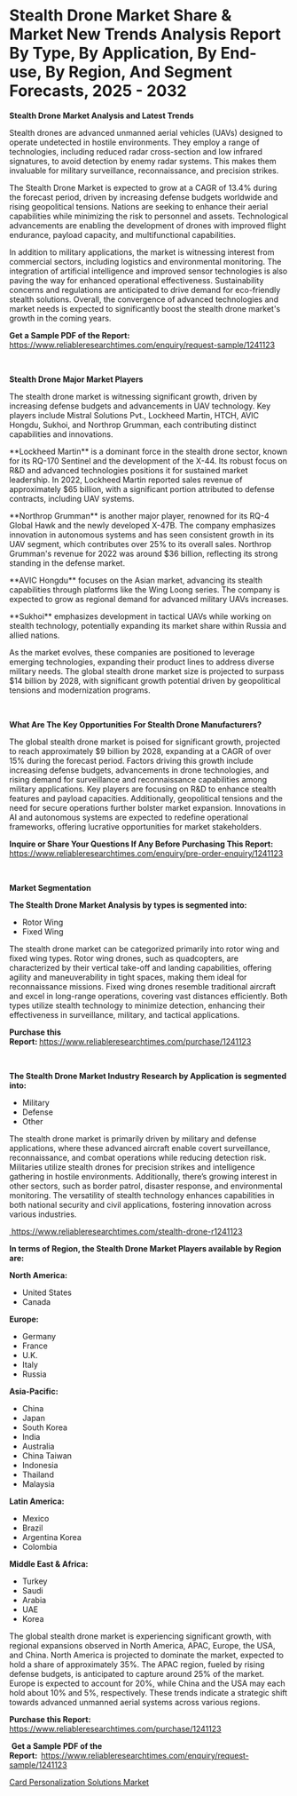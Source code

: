 <p><h1>Stealth Drone Market Share & Market New Trends Analysis Report By Type, By Application, By End-use, By Region, And Segment Forecasts, 2025 - 2032</h1></p><p><strong>Stealth Drone Market Analysis and Latest Trends</strong></p>
<p><p>Stealth drones are advanced unmanned aerial vehicles (UAVs) designed to operate undetected in hostile environments. They employ a range of technologies, including reduced radar cross-section and low infrared signatures, to avoid detection by enemy radar systems. This makes them invaluable for military surveillance, reconnaissance, and precision strikes.</p><p>The Stealth Drone Market is expected to grow at a CAGR of 13.4% during the forecast period, driven by increasing defense budgets worldwide and rising geopolitical tensions. Nations are seeking to enhance their aerial capabilities while minimizing the risk to personnel and assets. Technological advancements are enabling the development of drones with improved flight endurance, payload capacity, and multifunctional capabilities.</p><p>In addition to military applications, the market is witnessing interest from commercial sectors, including logistics and environmental monitoring. The integration of artificial intelligence and improved sensor technologies is also paving the way for enhanced operational effectiveness. Sustainability concerns and regulations are anticipated to drive demand for eco-friendly stealth solutions. Overall, the convergence of advanced technologies and market needs is expected to significantly boost the stealth drone market's growth in the coming years.</p></p>
<p><strong>Get a Sample PDF of the Report:&nbsp;</strong> <a href="https://www.reliableresearchtimes.com/enquiry/request-sample/1241123?utm_campaign=2391&utm_medium=2&utm_source=Github&utm_content=ia&utm_term=22022025&utm_id=stealth-drone">https://www.reliableresearchtimes.com/enquiry/request-sample/1241123</a></p>
<p>&nbsp;</p>
<p><strong>Stealth Drone Major Market Players</strong></p>
<p><p>The stealth drone market is witnessing significant growth, driven by increasing defense budgets and advancements in UAV technology. Key players include Mistral Solutions Pvt., Lockheed Martin, HTCH, AVIC Hongdu, Sukhoi, and Northrop Grumman, each contributing distinct capabilities and innovations.</p><p>**Lockheed Martin** is a dominant force in the stealth drone sector, known for its RQ-170 Sentinel and the development of the X-44. Its robust focus on R&D and advanced technologies positions it for sustained market leadership. In 2022, Lockheed Martin reported sales revenue of approximately $65 billion, with a significant portion attributed to defense contracts, including UAV systems.</p><p>**Northrop Grumman** is another major player, renowned for its RQ-4 Global Hawk and the newly developed X-47B. The company emphasizes innovation in autonomous systems and has seen consistent growth in its UAV segment, which contributes over 25% to its overall sales. Northrop Grumman's revenue for 2022 was around $36 billion, reflecting its strong standing in the defense market.</p><p>**AVIC Hongdu** focuses on the Asian market, advancing its stealth capabilities through platforms like the Wing Loong series. The company is expected to grow as regional demand for advanced military UAVs increases.</p><p>**Sukhoi** emphasizes development in tactical UAVs while working on stealth technology, potentially expanding its market share within Russia and allied nations. </p><p>As the market evolves, these companies are positioned to leverage emerging technologies, expanding their product lines to address diverse military needs. The global stealth drone market size is projected to surpass $14 billion by 2028, with significant growth potential driven by geopolitical tensions and modernization programs.</p></p>
<p>&nbsp;</p>
<p><strong>What Are The Key Opportunities For Stealth Drone Manufacturers?</strong></p>
<p><p>The global stealth drone market is poised for significant growth, projected to reach approximately $9 billion by 2028, expanding at a CAGR of over 15% during the forecast period. Factors driving this growth include increasing defense budgets, advancements in drone technologies, and rising demand for surveillance and reconnaissance capabilities among military applications. Key players are focusing on R&D to enhance stealth features and payload capacities. Additionally, geopolitical tensions and the need for secure operations further bolster market expansion. Innovations in AI and autonomous systems are expected to redefine operational frameworks, offering lucrative opportunities for market stakeholders.</p></p>
<p><strong>Inquire or Share Your Questions If Any Before Purchasing This Report:</strong> <a href="https://www.reliableresearchtimes.com/enquiry/pre-order-enquiry/1241123?utm_campaign=2391&utm_medium=2&utm_source=Github&utm_content=ia&utm_term=22022025&utm_id=stealth-drone">https://www.reliableresearchtimes.com/enquiry/pre-order-enquiry/1241123</a></p>
<p>&nbsp;</p>
<p><strong>Market Segmentation</strong></p>
<p><strong>The Stealth Drone Market Analysis by types is segmented into:</strong></p>
<p><ul><li>Rotor Wing</li><li>Fixed Wing</li></ul></p>
<p><p>The stealth drone market can be categorized primarily into rotor wing and fixed wing types. Rotor wing drones, such as quadcopters, are characterized by their vertical take-off and landing capabilities, offering agility and maneuverability in tight spaces, making them ideal for reconnaissance missions. Fixed wing drones resemble traditional aircraft and excel in long-range operations, covering vast distances efficiently. Both types utilize stealth technology to minimize detection, enhancing their effectiveness in surveillance, military, and tactical applications.</p></p>
<p><strong>Purchase this Report:&nbsp;</strong><a href="https://www.reliableresearchtimes.com/purchase/1241123?utm_campaign=2391&utm_medium=2&utm_source=Github&utm_content=ia&utm_term=22022025&utm_id=stealth-drone">https://www.reliableresearchtimes.com/purchase/1241123</a></p>
<p>&nbsp;</p>
<p><strong>The Stealth Drone Market Industry Research by Application is segmented into:</strong></p>
<p><ul><li>Military</li><li>Defense</li><li>Other</li></ul></p>
<p><p>The stealth drone market is primarily driven by military and defense applications, where these advanced aircraft enable covert surveillance, reconnaissance, and combat operations while reducing detection risk. Militaries utilize stealth drones for precision strikes and intelligence gathering in hostile environments. Additionally, there’s growing interest in other sectors, such as border patrol, disaster response, and environmental monitoring. The versatility of stealth technology enhances capabilities in both national security and civil applications, fostering innovation across various industries.</p></p>
<p><a href="https://www.reliableresearchtimes.com/stealth-drone-r1241123?utm_campaign=2391&utm_medium=2&utm_source=Github&utm_content=ia&utm_term=22022025&utm_id=stealth-drone">&nbsp;https://www.reliableresearchtimes.com/stealth-drone-r1241123</a></p>
<p><strong>In terms of Region, the Stealth Drone Market Players available by Region are:</strong></p>
<p>
    <p> <strong> North America: </strong>
        <ul>
            <li>United States</li>
            <li>Canada</li>
        </ul>
        </p> 
    <p> <strong> Europe: </strong>
        <ul>
            <li>Germany</li>
            <li>France</li>
            <li>U.K.</li>
            <li>Italy</li>
            <li>Russia</li>
        </ul>
        </p> 
    <p> <strong> Asia-Pacific: </strong>
        <ul>
            <li>China</li>
            <li>Japan</li>
            <li>South Korea</li>
            <li>India</li>
            <li>Australia</li>
            <li>China Taiwan</li>
            <li>Indonesia</li>
            <li>Thailand</li>
            <li>Malaysia</li>
        </ul>
        </p> 
    <p> <strong> Latin America: </strong>
        <ul>
            <li>Mexico</li>
            <li>Brazil</li>
            <li>Argentina Korea</li>
            <li>Colombia</li>
        </ul>
        </p> 
    <p> <strong> Middle East & Africa: </strong>
        <ul>
            <li>Turkey</li>
            <li>Saudi</li>
            <li>Arabia</li>
            <li>UAE</li>
            <li>Korea</li>
        </ul>
    </p>
    </p>
<p><p>The global stealth drone market is experiencing significant growth, with regional expansions observed in North America, APAC, Europe, the USA, and China. North America is projected to dominate the market, expected to hold a share of approximately 35%. The APAC region, fueled by rising defense budgets, is anticipated to capture around 25% of the market. Europe is expected to account for 20%, while China and the USA may each hold about 10% and 5%, respectively. These trends indicate a strategic shift towards advanced unmanned aerial systems across various regions.</p></p>
<p><strong>Purchase this Report: </strong><a href="https://www.reliableresearchtimes.com/purchase/1241123?utm_campaign=2391&utm_medium=2&utm_source=Github&utm_content=ia&utm_term=22022025&utm_id=stealth-drone">https://www.reliableresearchtimes.com/purchase/1241123</a></p>
<p>&nbsp;<strong>Get a Sample PDF of the Report:&nbsp;&nbsp;</strong><a href="https://www.reliableresearchtimes.com/enquiry/request-sample/1241123?utm_campaign=2391&utm_medium=2&utm_source=Github&utm_content=ia&utm_term=22022025&utm_id=stealth-drone">https://www.reliableresearchtimes.com/enquiry/request-sample/1241123</a></p>
<p><strong></strong></p>
<p><p><a href="https://github.com/hartsockdonnette82/Market-Research-Report-List-1/blob/main/card-personalization-solutions-market.md?utm_campaign=2391&utm_medium=2&utm_source=Github&utm_content=ia&utm_term=22022025&utm_id=stealth-drone">Card Personalization Solutions Market</a></p></p>